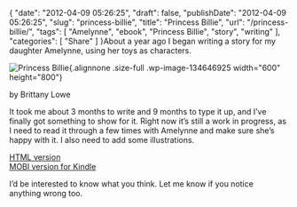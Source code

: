 {
    "date": "2012-04-09 05:26:25",
    "draft": false,
    "publishDate": "2012-04-09 05:26:25",
    "slug": "princess-billie",
    "title": "Princess Billie",
    "url": "\/princess-billie\/",
    "tags": [
        "Amelynne",
        "ebook",
        "Princess Billie",
        "story",
        "writing"
    ],
    "categories": [
        "Share"
    ]
}About a year ago I began writing a story for my daughter Amelynne, using
her toys as characters.

![](https://turbo.geekorium.com.au/wp-content/uploads/billie.png "Princess Billie"){.alignnone
.size-full .wp-image-134646925 width="600" height="800"}

by Brittany Lowe

It took me about 3 months to write and 9 months to type it up, and I’ve
finally got something to show for it. Right now it’s still a work in
progress, as I need to read it through a few times with Amelynne and
make sure she’s happy with it. I also need to add some illustrations.

[HTML
version](https://turbo.geekorium.com.au/ebooks/princess-billie-and-the-cockroach-king.epub)\
[MOBI version for
Kindle](https://turbo.geekorium.com.au/ebooks/princess-billie-and-the-cockroach-king.mobi)

I’d be interested to know what you think. Let me know if you notice\
anything wrong too.